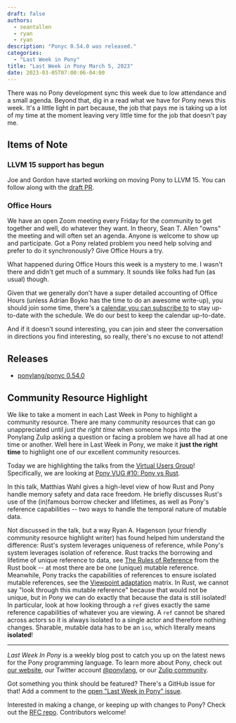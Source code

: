 ```yaml
---
draft: false
authors:
  - seantallen
  - ryan
  - ryan
description: "Ponyc 0.54.0 was released."
categories:
  - "Last Week in Pony"
title: "Last Week in Pony March 5, 2023"
date: 2023-03-05T07:00:06-04:00
---
```


There was no Pony development sync this week due to low attendance and a small agenda. Beyond that, dig in a read what we have for Pony news this week. It's a little light in part because, the job that pays me is taking up a lot of my time at the moment leaving very little time for the job that doesn't pay me.

<!-- more -->

## Items of Note

### LLVM 15 support has begun

Joe and Gordon have started working on moving Pony to LLVM 15. You can follow along with the [draft PR](https://github.com/ponylang/ponyc/pull/4327).

### Office Hours

We have an open Zoom meeting every Friday for the community to get together and well, do whatever they want. In theory, Sean T. Allen "owns" the meeting and will often set an agenda. Anyone is welcome to show up and participate. Got a Pony related problem you need help solving and prefer to do it synchronously? Give Office Hours a try.

What happened during Office Hours this week is a mystery to me. I wasn't there and didn't get much of a summary. It sounds like folks had fun (as usual) though.

Given that we generally don't have a super detailed accounting of Office Hours (unless Adrian Boyko has the time to do an awesome write-up), you should join some time, there's a [calendar you can subscribe to](https://calendar.google.com/calendar/ical/4465e68ae24131ae00461a40893f2637a2c9ac510e311a44ff78680e2f183ce3%40group.calendar.google.com/public/basic.ics) to stay up-to-date with the schedule. We do our best to keep the calendar up-to-date.

And if it doesn't sound interesting, you can join and steer the conversation in directions you find interesting, so really, there's no excuse to not attend!

## Releases

- [ponylang/ponyc 0.54.0](https://github.com/ponylang/ponyc/releases/tag/0.54.0)

## Community Resource Highlight

We like to take a moment in each Last Week in Pony to highlight a community resource. There are many community resources that can go unappreciated until _just the right time_ when someone hops into the Ponylang Zulip asking a question or facing a problem we have all had at one time or another. Well here in Last Week in Pony, we make it **just the right time** to highlight one of our excellent community resources.

Today we are highlighting the talks from the [Virtual Users Group](https://vimeo.com/search/sort:latest?q=pony-vug)! Specifically, we are looking at [Pony VUG #10: Pony vs Rust](https://vimeo.com/574893226).

In this talk, Matthias Wahl gives a high-level view of how Rust and Pony handle memory safety and data race freedom. He briefly discusses Rust's use of the (in)famous borrow checker and lifetimes, as well as Pony's reference capabilities -- two ways to handle the temporal nature of mutable data.

Not discussed in the talk, but a way Ryan A. Hagenson (your friendly community resource highlight writer) has found helped him understand the difference: Rust's system leverages uniqueness of reference, while Pony's system leverages isolation of reference. Rust tracks the borrowing and lifetime of unique reference to data, see [The Rules of Reference](https://doc.rust-lang.org/stable/book/ch04-02-references-and-borrowing.html?highlight=rules#the-rules-of-references) from the Rust book -- at most there are be one (unique) mutable reference. Meanwhile, Pony tracks the capabilities of references to ensure isolated mutable references, see the [Viewpoint adaptation](https://tutorial.ponylang.io/reference-capabilities/combining-capabilities.html#viewpoint-adaptation) matrix. In Rust, we cannot say "look through this mutable reference" because that would not be unique, but in Pony we can do exactly that because the data is still isolated! In particular, look at how looking through a `ref` gives exactly the same reference capabilities of whatever you are viewing. A `ref` cannot be shared across actors so it is always isolated to a single actor and therefore nothing changes. Sharable, mutable data has to be an `iso`, which literally means **isolated**!

---

_Last Week In Pony_ is a weekly blog post to catch you up on the latest news for the Pony programming language. To learn more about Pony, check out [our website](https://ponylang.io), our Twitter account [@ponylang](https://twitter.com/ponylang), or our [Zulip community](https://ponylang.zulipchat.com).

Got something you think should be featured? There's a GitHub issue for that! Add a comment to the [open "Last Week in Pony" issue](https://github.com/ponylang/ponylang.github.io/issues?q=is%3Aissue+is%3Aopen+label%3Alast-week-in-pony).

Interested in making a change, or keeping up with changes to Pony? Check out the [RFC repo](https://github.com/ponylang/rfcs). Contributors welcome!

